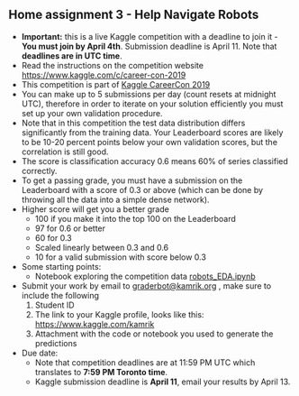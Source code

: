 ## Home assignment 3 - Help Navigate Robots
 - **Important:** this is a live Kaggle competition with a deadline to join it - **You must join by April 4th**. Submission deadline is April 11. Note that **deadlines are in UTC time**.
 - Read the instructions on the competition website https://www.kaggle.com/c/career-con-2019
 - This competition is part of [Kaggle CareerCon 2019](https://www.kaggle.com/careercon2019)
 - You can make up to 5 submissions per day (count resets at midnight UTC), therefore in order to iterate on your solution efficiently you must set up your own validation procedure.
 - Note that in this competition the test data distribution differs significantly from the training data. Your Leaderboard scores are likely to be 10-20 percent points below your own validation scores, but the correlation is still good.
 - The score is classification accuracy 0.6 means 60% of series classified correctly.
 - To get a passing grade, you must have a submission on the Leaderboard with a score of 0.3 or above (which can be done by throwing all the data into a simple dense network). 
 - Higher score will get you a better grade
   - 100 if you make it into the top 100 on the Leaderboard
   - 97 for 0.6 or better
   - 60 for 0.3
   - Scaled linearly between 0.3 and 0.6
   - 10 for a valid submission with score below 0.3
 - Some starting points:
   - Notebook exploring the competition data [robots_EDA.ipynb](robots_EDA.ipynb)
 - Submit your work by email to graderbot@kamrik.org , make sure to include the following
   1. Student ID
   1. The link to your Kaggle profile, looks like this: https://www.kaggle.com/kamrik
   1. Attachment with the code or notebook you used to generate the predictions
 - Due date:
   - Note that competition deadlines are at 11:59 PM UTC which translates to **7:59 PM Toronto time**.
   - Kaggle submission deadline is **April 11**, email your results by April 13.
